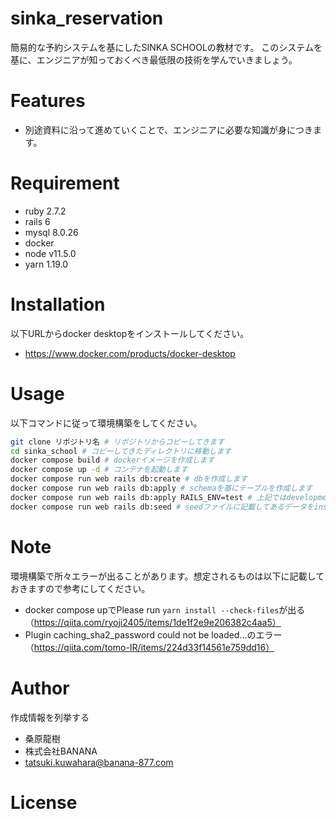 # sinka_reservation

簡易的な予約システムを基にしたSINKA SCHOOLの教材です。
このシステムを基に、エンジニアが知っておくべき最低限の技術を学んでいきましょう。
# Features
* 別途資料に沿って進めていくことで、エンジニアに必要な知識が身につきます。
# Requirement

* ruby 2.7.2
* rails 6
* mysql 8.0.26
* docker
* node v11.5.0
* yarn 1.19.0
# Installation

以下URLからdocker desktopをインストールしてください。

* https://www.docker.com/products/docker-desktop


# Usage

以下コマンドに従って環境構築をしてください。

```bash
git clone リポジトリ名 # リポジトリからコピーしてきます
cd sinka_school # コピーしてきたディレクトリに移動します
docker compose build # dockerイメージを作成します
docker compose up -d # コンテナを起動します
docker compose run web rails db:create # dbを作成します
docker compose run web rails db:apply # schemaを基にテーブルを作成します
docker compose run web rails db:apply RAILS_ENV=test # 上記ではdevelopmentにテーブルを作成しますが、こちらではtestに作成します。
docker compose run web rails db:seed # seedファイルに記載してあるデータをinsertします。
```

# Note
環境構築で所々エラーが出ることがあります。想定されるものは以下に記載しておきますので参考にしてください。
* docker compose upでPlease run `yarn install --check-files`が出る（https://qiita.com/ryoji2405/items/1de1f2e9e206382c4aa5）
* Plugin caching_sha2_password could not be loaded...のエラー（https://qiita.com/tomo-IR/items/224d33f14561e759dd16）

# Author

作成情報を列挙する

* 桑原龍樹
* 株式会社BANANA
* tatsuki.kuwahara@banana-877.com

# License